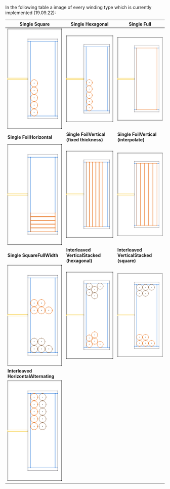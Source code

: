In the following table a image of every winding type which is currently implemented (19.09.22):

| **Single Square** | **Single Hexagonal** | **Single Full** |
| --- | --- | --- |
| <img src="documentation/winding types/Single Square.png" width="250"> | <img src="documentation/winding types/Single Hexagonal.png" width="250"> |  <img src="documentation/winding types/Single Full.png" width="250">
| **Single FoilHorizontal** | **Single FoilVertical (fixed thickness)** | **Single FoilVertical (interpolate)** |
| <img src="documentation/winding types/Single FoilHorizontal.png" width="250"> | <img src="documentation/winding types/Single FoilVertical (fixed thickness).png" width="250"> | <img src="documentation/winding types/Single FoilVertical (interpolate).png" width="250">
| **Single SquareFullWidth** | **Interleaved VerticalStacked (hexagonal)** | **Interleaved VerticalStacked (square)** |
| <img src="documentation/winding types/Single SquareFullWidth.png" width="250"> | <img src="documentation/winding types/Interleaved VerticalStacked (hexagonal).png" width="250"> | <img src="documentation/winding types/Interleaved VerticalStacked (square).png" width="250">
| **Interleaved HorizontalAlternating** | 
| <img src="documentation/winding types/Interleaved HorizontalAlternating.png" width="250"> |